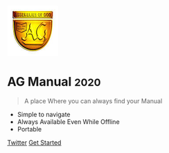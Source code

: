 <!-- _coverpage.md -->

![logo](_media/download.jpg)

# AG Manual <small>2020</small>

> A place Where you can always find your Manual

- Simple to navigate
- Always Available Even While Offline
- Portable

[Twitter](#)
[Get Started](#table-of-content-2020)
